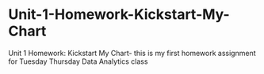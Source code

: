 # Unit-1-Homework-Kickstart-My-Chart
Unit 1 Homework: Kickstart My Chart- this is my first homework assignment for Tuesday Thursday Data Analytics class
